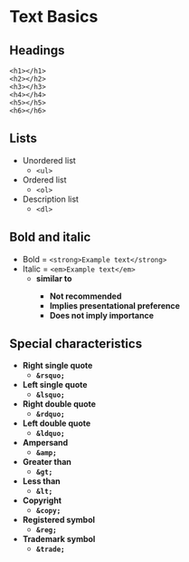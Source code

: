 # Text Basics


##  Headings
    <h1></h1>
    <h2></h2>
    <h3></h3>
    <h4></h4>
    <h5></h5>
    <h6></h6>
 
    
##	Lists
  *	Unordered list		
    * `<ul>`
  *	Ordered list		
    * `<ol>`
  *	Description list		
    * `<dl>`

##	Bold and italic
  *	Bold = `<strong>Example text</strong>`
  *	Italic = `<em>Example text</em>`
    * <b> similar to <strong>
      *	Not recommended
      *	Implies presentational preference
      *	Does not imply importance
  
##	Special characteristics
  *	Right single quote
    *	`&rsquo;`
  *	Left single quote
    *	`&lsquo;`
  *	Right double quote
    *	`&rdquo;`
  *	Left double quote
    *	`&ldquo;`
  *	Ampersand
    *	`&amp;`
  *	Greater than
    *	`&gt;`
  *	Less than
    *	`&lt;`
  *	Copyright
    *	`&copy;`
  *	Registered symbol
    *	`&reg;`
  *	Trademark symbol
    *	`&trade;`
